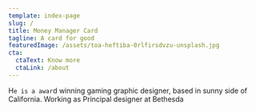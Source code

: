 ```yaml
---
template: index-page
slug: /
title: Money Manager Card
tagline: A card for good
featuredImage: /assets/toa-heftiba-0rlfirsdvzu-unsplash.jpg
cta:
  ctaText: Know more
  ctaLink: /about
---
```

H`e is a awar`d winning gaming graphic designer, based in sunny side of California. Working as Principal designer at Bethesda